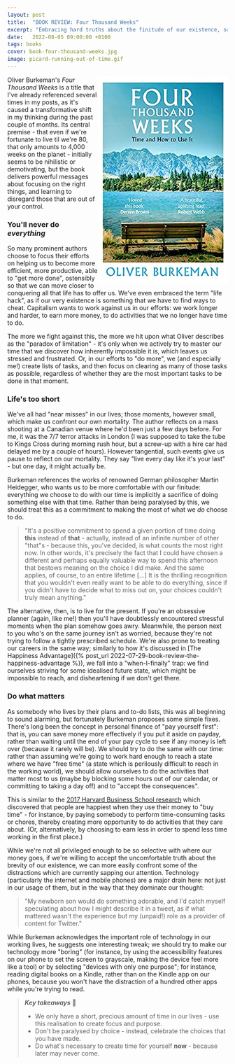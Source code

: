 ```yaml
---
layout: post
title:  "BOOK REVIEW: Four Thousand Weeks"
excerpt: "Embracing hard truths about the finitude of our existence, so that we can accomplish more."
date:   2022-08-05 09:00:00 +0100
tags: books
cover: book-four-thousand-weeks.jpg
image: picard-running-out-of-time.gif
---
```


<img src="/assets/img/book-four-thousand-weeks.jpg" align="right">Oliver Burkeman's _Four Thousand Weeks_ is a title that I've already referenced several times in my posts, as it's caused a transformative shift in my thinking during the past couple of months. Its central premise - that even if we're fortunate to live til we're 80, that only amounts to 4,000 weeks on the planet - initially seems to be nihilistic or demotivating, but the book delivers powerful messages about focusing on the right things, and learning to disregard those that are out of your control.

### You'll never do _everything_

So many prominent authors choose to focus their efforts on helping us to become more efficient, more productive, able to "get more done", ostensibly so that we can move closer to conquering all that life has to offer us. We've even embraced the term "life hack", as if our very existence is something that we have to find ways to cheat. Capitalism wants to work against us in our efforts: we work longer and harder, to earn more money, to do activities that we no longer have time to do.

The more we fight against this, the more we hit upon what Oliver describes as the "paradox of limitation" - it's only when we actively try to master our time that we discover how inherently impossible it is, which leaves us stressed and frustrated. Or, in our efforts to "do more", we (and especially me!) create lists of tasks, and then focus on clearing as many of those tasks as possible, regardless of whether they are the most important tasks to be done in that moment.

### Life's too short

We've all had "near misses" in our lives; those moments, however small, which make us confront our own mortality. The author reflects on a mass shooting at a Canadian venue where he'd been just a few days before. For me, it was the 7/7 terror attacks in London (I was supposed to take the tube to Kings Cross during morning rush hour, but a screw-up with a hire car had delayed me by a couple of hours). However tangential, such events give us pause to reflect on our mortality. They say "live every day like it's your last" - but one day, it might actually be.

Burkeman references the works of renowned German philosopher Martin Heidegger, who wants us to be more comfortable with our finitude: everything we choose to do with our time is implicitly a sacrifice of doing something else with that time. Rather than being paralysed by this, we should treat this as a commitment to making the most of what we _do_ choose to do.

> "It's a positive commitment to spend a given portion of time doing **this** instead of **that** - actually, instead of an infinite number of other "that"s - because this, you've decided, is what counts the most right now. In other words, it's precisely the fact that I could have chosen a different and perhaps equally valuable way to spend this afternoon that bestows meaning on the choice I did make. And the same applies, of course, to an entire lifetime [...] It is the thrilling recognition that you wouldn't even really want to be able to do everything, since if you didn't have to decide what to miss out on, your choices couldn't truly mean anything."

The alternative, then, is to live for the present. If you're an obsessive planner (again, like me!) then you'll have doubtlessly encountered stressful moments when the plan somehow goes awry. Meanwhile, the person next to you who's on the same journey isn't as worried, because they're not trying to follow a tightly prescribed schedule. We're also prone to treating our careers in the same way; similarly to how it's discussed in [The Happiness Advantage]({% post_url 2022-07-29-book-review-the-happiness-advantage %}), we fall into a "when-I-finally" trap: we find ourselves striving for some idealised future state, which might be impossible to reach, and disheartening if we don't get there.

### Do what matters

As somebody who lives by their plans and to-do lists, this was all beginning to sound alarming, but fortunately Burkeman proposes some simple fixes. There's long been the concept in personal finance of "pay yourself first": that is, you can save money more effectively if you put it aside on payday, rather than waiting until the end of your pay cycle to see if any money is left over (because it rarely will be). We should try to do the same with our time: rather than assuming we're going to work hard enough to reach a state where we have "free time" (a state which is perilously difficult to reach in the working world), we should allow ourselves to do the activities that matter most to us (maybe by blocking some hours out of our calendar, or committing to taking a day off) and to "accept the consequences".

This is similar to the [2017 Harvard Business School research](https://www.pnas.org/doi/full/10.1073/pnas.1706541114) which discovered that people are happiest when they use their money to "buy time" - for instance, by paying somebody to perform time-consuming tasks or chores, thereby creating more opportunity to do activities that they care about. (Or, alternatively, by choosing to earn less in order to spend less time working in the first place.)

While we're not all privileged enough to be so selective with where our money goes, if we're willing to accept the uncomfortable truth about the brevity of our existence, we can more easily confront some of the distractions which are currently sapping our attention. Technology (particularly the internet and mobile phones) are a major drain here: not just in our usage of them, but in the way that they dominate our thought:

> "My newborn son would do something adorable, and I'd catch myself speculating about how I might describe it in a tweet, as if what mattered wasn't the experience but my (unpaid!) role as a provider of content for Twitter."

While Burkeman acknowledges the important role of technology in our working lives, he suggests one interesting tweak; we should try to make our technology more "boring" (for instance, by using the accessibility features on our phone to set the screen to grayscale, making the device feel more like a tool) or by selecting "devices with only one purpose"; for instance, reading digital books on a Kindle, rather than on the Kindle app on our phones, because you won't have the distraction of a hundred other apps while you're trying to read.

> **_Key takeaways_** 📝  
> * We only have a short, precious amount of time in our lives - use this realisation to create focus and purpose.
> * Don't be paralysed by choice - instead, celebrate the choices that you have made.
> * Do what's necessary to create time for yourself **now** - because later may never come.